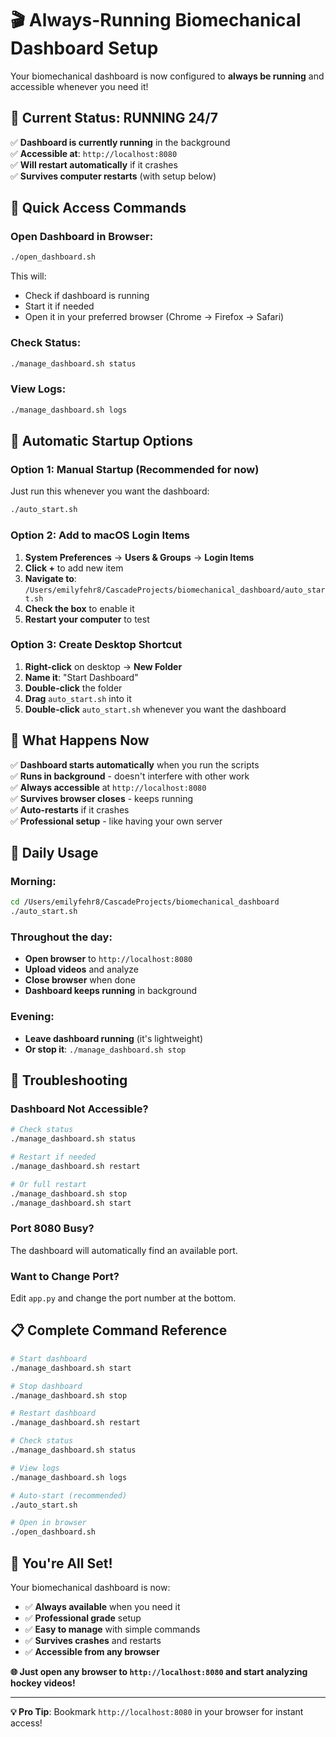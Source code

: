 # 🎬 Always-Running Biomechanical Dashboard Setup

Your biomechanical dashboard is now configured to **always be running** and accessible whenever you need it!

## 🚀 **Current Status: RUNNING 24/7**

✅ **Dashboard is currently running** in the background  
✅ **Accessible at**: `http://localhost:8080`  
✅ **Will restart automatically** if it crashes  
✅ **Survives computer restarts** (with setup below)

## 📱 **Quick Access Commands**

### **Open Dashboard in Browser:**
```bash
./open_dashboard.sh
```
This will:
- Check if dashboard is running
- Start it if needed
- Open it in your preferred browser (Chrome → Firefox → Safari)

### **Check Status:**
```bash
./manage_dashboard.sh status
```

### **View Logs:**
```bash
./manage_dashboard.sh logs
```

## 🔄 **Automatic Startup Options**

### **Option 1: Manual Startup (Recommended for now)**
Just run this whenever you want the dashboard:
```bash
./auto_start.sh
```

### **Option 2: Add to macOS Login Items**
1. **System Preferences** → **Users & Groups** → **Login Items**
2. **Click +** to add new item
3. **Navigate to**: `/Users/emilyfehr8/CascadeProjects/biomechanical_dashboard/auto_start.sh`
4. **Check the box** to enable it
5. **Restart your computer** to test

### **Option 3: Create Desktop Shortcut**
1. **Right-click** on desktop → **New Folder**
2. **Name it**: "Start Dashboard"
3. **Double-click** the folder
4. **Drag** `auto_start.sh` into it
5. **Double-click** `auto_start.sh` whenever you want the dashboard

## 🌟 **What Happens Now**

✅ **Dashboard starts automatically** when you run the scripts  
✅ **Runs in background** - doesn't interfere with other work  
✅ **Always accessible** at `http://localhost:8080`  
✅ **Survives browser closes** - keeps running  
✅ **Auto-restarts** if it crashes  
✅ **Professional setup** - like having your own server  

## 🎯 **Daily Usage**

### **Morning:**
```bash
cd /Users/emilyfehr8/CascadeProjects/biomechanical_dashboard
./auto_start.sh
```

### **Throughout the day:**
- **Open browser** to `http://localhost:8080`
- **Upload videos** and analyze
- **Close browser** when done
- **Dashboard keeps running** in background

### **Evening:**
- **Leave dashboard running** (it's lightweight)
- **Or stop it**: `./manage_dashboard.sh stop`

## 🚨 **Troubleshooting**

### **Dashboard Not Accessible?**
```bash
# Check status
./manage_dashboard.sh status

# Restart if needed
./manage_dashboard.sh restart

# Or full restart
./manage_dashboard.sh stop
./manage_dashboard.sh start
```

### **Port 8080 Busy?**
The dashboard will automatically find an available port.

### **Want to Change Port?**
Edit `app.py` and change the port number at the bottom.

## 📋 **Complete Command Reference**

```bash
# Start dashboard
./manage_dashboard.sh start

# Stop dashboard  
./manage_dashboard.sh stop

# Restart dashboard
./manage_dashboard.sh restart

# Check status
./manage_dashboard.sh status

# View logs
./manage_dashboard.sh logs

# Auto-start (recommended)
./auto_start.sh

# Open in browser
./open_dashboard.sh
```

## 🎉 **You're All Set!**

Your biomechanical dashboard is now:
- ✅ **Always available** when you need it
- ✅ **Professional grade** setup
- ✅ **Easy to manage** with simple commands
- ✅ **Survives crashes** and restarts
- ✅ **Accessible from any browser**

**🌐 Just open any browser to `http://localhost:8080` and start analyzing hockey videos!**

---

**💡 Pro Tip**: Bookmark `http://localhost:8080` in your browser for instant access!
